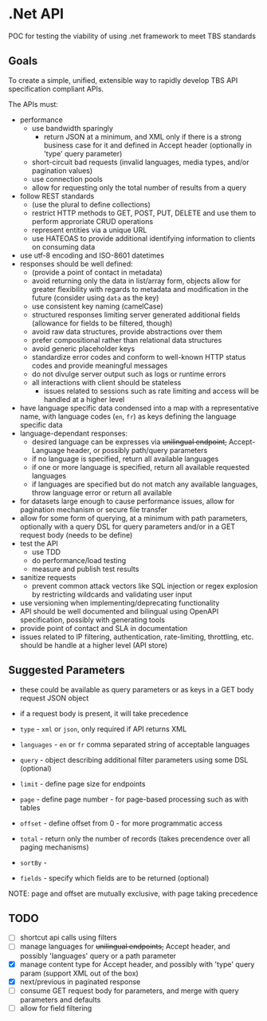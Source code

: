# .Net API

POC for testing the viability of using .net framework to meet TBS standards

## Goals

To create a simple, unified, extensible way to rapidly develop TBS API specification compliant APIs.

The APIs must:

- performance
  - use bandwidth sparingly
    - return JSON at a minimum, and XML only if there is a strong business case for it and defined in Accept header (optionally in 'type' query parameter)
  - short-circuit bad requests (invalid languages, media types, and/or pagination values)
  - use connection pools
  - allow for requesting only the total number of results from a query
- follow REST standards
  - (use the plural to define collections)
  - restrict HTTP methods to GET, POST, PUT, DELETE and use them to perform approriate CRUD operations
  - represent entities via a unique URL
  - use HATEOAS to provide additional identifying information to clients on consuming data
- use utf-8 encoding and ISO-8601 datetimes
- responses should be well defined:
  - (provide a point of contact in metadata)
  - avoid returning only the data in list/array form, objects allow for greater flexibility with regards to metadata and modification in the future (consider using `data` as the key)
  - use consistent key naming (camelCase)
  - structured responses limiting server generated additional fields (allowance for fields to be filtered, though)
  - avoid raw data structures, provide abstractions over them
  - prefer compositional rather than relational data structures
  - avoid generic placeholder keys
  - standardize error codes and conform to well-known HTTP status codes and provide meaningful messages
  - do not divulge server output such as logs or runtime errors
  - all interactions with client should be stateless
    - issues related to sessions such as rate limiting and access will be handled at a higher level
- have language specific data condensed into a map with a representative name, with language codes (`en`, `fr`) as keys defining the language specific data
- language-dependant responses:
  - desired language can be expresses via ~~unilingual endpoint,~~ Accept-Language header, or possibly path/query parameters
  - if no language is specified, return all available languages
  - if one or more language is specified, return all available requested languages
  - if languages are specified but do not match any available languages, throw language error or return all available
- for datasets large enough to cause performance issues, allow for pagination mechanism or secure file transfer
- allow for some form of querying, at a minimum with path parameters, optionally with a query DSL for query parameters and/or in a GET request body (needs to be define)
- test the API
  - use TDD
  - do performance/load testing
  - measure and publish test results
- sanitize requests
  - prevent common attack vectors like SQL injection or regex explosion by restricting wildcards and validating user input
- use versioning when implementing/deprecating functionality
- API should be well documented and bilingual using OpenAPI specification, possibly with generating tools
- provide point of contact and SLA in documentation
- issues related to IP filtering, authentication, rate-limiting, throttling, etc. should be handle at a higher level (API store)

## Suggested Parameters

- these could be available as query parameters or as keys in a GET body request JSON object
- if a request body is present, it will take precedence

- `type` - `xml` or `json`, only required if API returns XML
- `languages` - `en` or `fr` comma separated string of acceptable languages
- `query` - object describing additional filter parameters using some DSL (optional)
- `limit` - define page size for endpoints
- `page` - define page number - for page-based processing such as with tables
- `offset` - define offset from 0 - for more programmatic access
- `total` - return only the number of records (takes precendence over all paging mechanisms)
- `sortBy` - 
- `fields` - specify which fields are to be returned (optional)

NOTE: page and offset are mutually exclusive, with page taking precedence

## TODO

- [ ] shortcut api calls using filters
- [ ] manage languages for ~~unilingual endpoints,~~ Accept header, and possibly 'languages' query or a path parameter
- [x] manage content type for Accept header, and possibly with 'type' query param (support XML out of the box)
- [x] next/previous in paginated response
- [ ] consume GET request body for parameters, and merge with query parameters and defaults
- [ ] allow for field filtering
